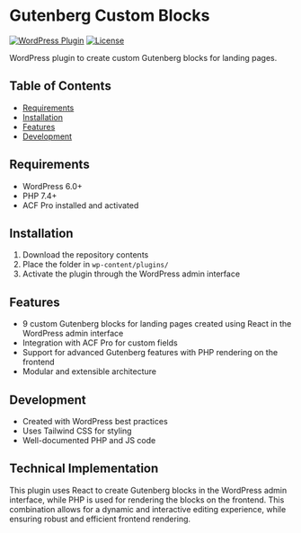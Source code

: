 # Gutenberg Custom Blocks

[![WordPress Plugin](https://img.shields.io/badge/WordPress-Plugin-blue.svg)]()
[![License](https://img.shields.io/badge/License-GPLv2-blue.svg)]()

WordPress plugin to create custom Gutenberg blocks for landing pages.

## Table of Contents

- [Requirements](#requirements)
- [Installation](#installation)
- [Features](#features)
- [Development](#development)

## Requirements

- WordPress 6.0+
- PHP 7.4+
- ACF Pro installed and activated

## Installation

1. Download the repository contents
2. Place the folder in `wp-content/plugins/`
3. Activate the plugin through the WordPress admin interface

## Features

- 9 custom Gutenberg blocks for landing pages created using React in the WordPress admin interface
- Integration with ACF Pro for custom fields
- Support for advanced Gutenberg features with PHP rendering on the frontend
- Modular and extensible architecture

## Development

- Created with WordPress best practices
- Uses Tailwind CSS for styling
- Well-documented PHP and JS code

## Technical Implementation

This plugin uses React to create Gutenberg blocks in the WordPress admin interface, while PHP is used for rendering the blocks on the frontend. This combination allows for a dynamic and interactive editing experience, while ensuring robust and efficient frontend rendering.
